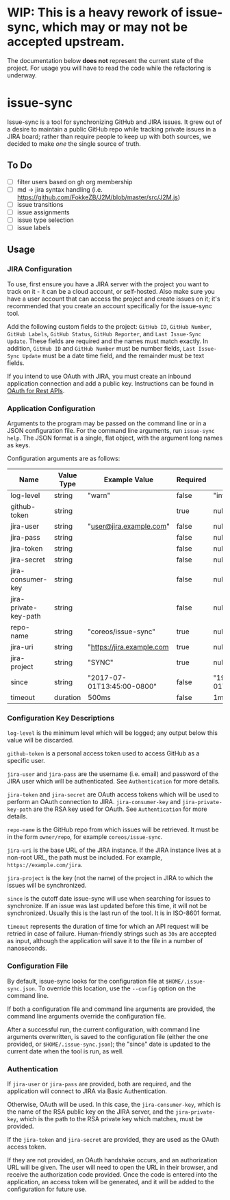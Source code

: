 # WIP: This is a heavy rework of issue-sync, which may or may not be accepted upstream.

The documentation below **does not** represent the current state of the project.
For usage you will have to read the code while the refactoring is underway.

# issue-sync

Issue-sync is a tool for synchronizing GitHub and JIRA issues. It grew
out of a desire to maintain a public GitHub repo while tracking private
issues in a JIRA board; rather than require people to keep up with both
sources, we decided to make *one* the single source of truth.

## To Do

  - [ ] filter users based on gh org membership
  - [ ] md -> jira syntax handling (i.e. https://github.com/FokkeZB/J2M/blob/master/src/J2M.js)
  - [ ] issue transitions
  - [ ] issue assignments
  - [ ] issue type selection
  - [ ] issue labels

## Usage

### JIRA Configuration

To use, first ensure you have a JIRA server with the project you want
to track on it - it can be a cloud account, or self-hosted. Also make
sure you have a user account that can access the project and create
issues on it; it's recommended that you create an account specifically
for the issue-sync tool.

Add the following custom fields to the project: `GitHub ID`, `GitHub
Number`, `GitHub Labels`, `GitHub Status`, `GitHub Reporter`, and `Last
Issue-Sync Update`. These fields are required and the names must match
exactly. In addition,  `GitHub ID` and `GitHub Number` must be number
fields, `Last Issue-Sync Update` must be a date time field, and the
remainder must be text fields.

If you intend to use OAuth with JIRA, you must create an inbound
application connection and add a public key. Instructions can be found
in
[OAuth for Rest APIs](https://developer.atlassian.com/cloud/jira/platform/jira-rest-api-oauth-authentication/).

### Application Configuration

Arguments to the program may be passed on the command line or in a
JSON configuration file. For the command line arguments, run `issue-sync
help`. The JSON format is a single, flat object, with the argument long
names as keys.

Configuration arguments are as follows:

Name|Value Type|Example Value| Required|Default
----|----------|-------------|---------|-------------
log-level|string|"warn"|false|"info"
github-token|string| |true|null
jira-user|string|"user@jira.example.com"|false|null
jira-pass|string| |false|null
jira-token|string| |false|null
jira-secret|string| |false|null
jira-consumer-key|string| |false|null
jira-private-key-path|string| |false|null
repo-name|string|"coreos/issue-sync"|true|null
jira-uri|string|"https://jira.example.com|true|null
jira-project|string|"SYNC"|true|null
since|string|"2017-07-01T13:45:00-0800"|false|"1970-01-01T00:00:00+0000"
timeout|duration|500ms|false|1m

### Configuration Key Descriptions

`log-level` is the minimum level which will be logged; any output below
this value will be discarded.

`github-token` is a personal access token used to access GitHub as a
specific user.

`jira-user` and `jira-pass` are the username (i.e. email) and password
of the JIRA user which will be authenticated. See `Authentication` for
more details.

`jira-token` and `jira-secret` are OAuth access tokens which will be
used to perform an OAuth connection to JIRA. `jira-consumer-key` and
`jira-private-key-path` are the RSA key used for OAuth. See
`Authentication` for more details.

`repo-name` is the GitHub repo from which issues will be retrieved. It
must be in the form `owner/repo`, for example `coreos/issue-sync`.

`jira-uri` is the base URL of the JIRA instance. If the JIRA instance
lives at a non-root URL, the path must be included. For example,
`https://example.com/jira`.

`jira-project` is the key (not the name) of the project in JIRA to
which the issues will be synchronized.

`since` is the cutoff date issue-sync will use when searching for issues
to synchronize. If an issue was last updated before this time, it will
not be synchronized. Usually this is the last run of the tool. It is in
ISO-8601 format.

`timeout` represents the duration of time for which an API request will
be retried in case of failure. Human-friendly strings such as `30s` are
accepted as input, although the application will save it to the file
in a number of nanoseconds.

### Configuration File

By default, issue-sync looks for the configuration file at
`$HOME/.issue-sync.json`. To override this location, use the `--config`
option on the command line.

If both a configuration file and command line arguments are provided,
the command line arguments override the configuration file.

After a successful run, the current configuration, with command line
arguments overwritten, is saved to the configuration file (either the
one provided, or `$HOME/.issue-sync.json`); the "since" date is updated
to the current date when the tool is run, as well.

### Authentication

If `jira-user` or `jira-pass` are provided, both are required, and the
application will connect to JIRA via Basic Authentication.

Otherwise, OAuth will be used. In this case, the `jira-consumer-key`, which is the
name of the RSA public key on the JIRA server, and the
`jira-private-key`, which is the path to the RSA private key which
matches, must be provided.

If the `jira-token` and `jira-secret` are provided, they are used as the
OAuth access token.

If they are not provided, an OAuth handshake occurs, and an authorization
URL will be given. The user will need to open the URL in their browser,
and receive the authorization code provided. Once the code is entered
into the application, an access token will be generated, and it will be
added to the configuration for future use.
